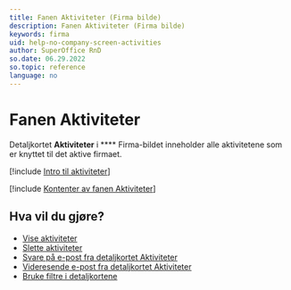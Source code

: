 ```yaml
---
title: Fanen Aktiviteter (Firma bilde)
description: Fanen Aktiviteter (Firma bilde)
keywords: firma
uid: help-no-company-screen-activities
author: SuperOffice RnD
so.date: 06.29.2022
so.topic: reference
language: no
---
```


# Fanen Aktiviteter

Detaljkortet **Aktiviteter** i **** Firma-bildet inneholder alle aktivitetene som er knyttet til det aktive firmaet.

[!include [Intro til aktiviteter](../../../learn/includes/intro-activities.md)]

[!include [Kontenter av fanen Aktiviteter](../../../learn/includes/activities-tab.md)]

## Hva vil du gjøre?

* [Vise aktiviteter][1]
* [Slette aktiviteter][2]
* [Svare på e-post fra detaljkortet Aktiviteter][3]
* [Videresende e-post fra detaljkortet Aktiviteter][4]
* [Bruke filtre i detaljkortene][5]

<!-- Referenced links -->
[1]: ../../../learn/activity/view-activities.md
[2]: ../../../learn/activity/delete-activities-contact.md
[3]: ../../../learn/activity/replying-to-email-from-activities-section-tab.md
[4]: ../../../learn/activity/forwarding-email-from-activities-section-tab.md
[5]: ../../../learn/getting-started/use-filters-in-section-tabs.md

<!-- Referenced images -->
